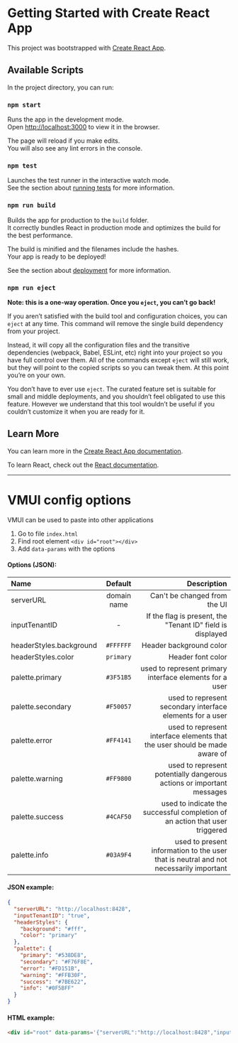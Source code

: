 # Getting Started with Create React App

This project was bootstrapped with [Create React App](https://github.com/facebook/create-react-app).

## Available Scripts

In the project directory, you can run:

### `npm start`

Runs the app in the development mode.\
Open [http://localhost:3000](http://localhost:3000) to view it in the browser.

The page will reload if you make edits.\
You will also see any lint errors in the console.

### `npm test`

Launches the test runner in the interactive watch mode.\
See the section about [running tests](https://facebook.github.io/create-react-app/docs/running-tests) for more information.

### `npm run build`

Builds the app for production to the `build` folder.\
It correctly bundles React in production mode and optimizes the build for the best performance.

The build is minified and the filenames include the hashes.\
Your app is ready to be deployed!

See the section about [deployment](https://facebook.github.io/create-react-app/docs/deployment) for more information.

### `npm run eject`

**Note: this is a one-way operation. Once you `eject`, you can’t go back!**

If you aren’t satisfied with the build tool and configuration choices, you can `eject` at any time. This command will remove the single build dependency from your project.

Instead, it will copy all the configuration files and the transitive dependencies (webpack, Babel, ESLint, etc) right into your project so you have full control over them. All of the commands except `eject` will still work, but they will point to the copied scripts so you can tweak them. At this point you’re on your own.

You don’t have to ever use `eject`. The curated feature set is suitable for small and middle deployments, and you shouldn’t feel obligated to use this feature. However we understand that this tool wouldn’t be useful if you couldn’t customize it when you are ready for it.

## Learn More

You can learn more in the [Create React App documentation](https://facebook.github.io/create-react-app/docs/getting-started).

To learn React, check out the [React documentation](https://reactjs.org/).

---

# VMUI config options
VMUI can be used to paste into other applications

1. Go to file `index.html`
2. Find root element `<div id="root"></div>`
3. Add `data-params` with the options

#### Options (JSON):

| Name                    |    Default    |                                                                           Description |
|:------------------------|:-------------:|--------------------------------------------------------------------------------------:|
| serverURL               |  domain name  |                                                          Can't be changed from the UI |
| inputTenantID           |       -       |                            If the flag is present, the "Tenant ID" field is displayed |
| headerStyles.background |   `#FFFFFF`   |                                                               Header background color |
| headerStyles.color      |   `primary`   |                                                                     Header font color |
| palette.primary         |   `#3F51B5`   |                               used to represent primary interface elements for a user |
| palette.secondary       |   `#F50057`   |                             used to represent secondary interface elements for a user |
| palette.error           |   `#FF4141`   |            used to represent interface elements that the user should be made aware of |
| palette.warning         |   `#FF9800`   |                 used to represent potentially dangerous actions or important messages |
| palette.success         |   `#4CAF50`   |           used to indicate the successful completion of an action that user triggered |
| palette.info            |   `#03A9F4`   | used to present information to the user that is neutral and not necessarily important |

#### JSON example:
```json
{
  "serverURL": "http://localhost:8428",
  "inputTenantID": "true",
  "headerStyles": {
    "background": "#fff",
    "color": "primary"
  },
  "palette": {
    "primary": "#538DE8",
    "secondary": "#F76F8E",
    "error": "#FD151B",
    "warning": "#FFB30F",
    "success": "#7BE622",
    "info": "#0F5BFF"
  }
}
```


#### HTML example:
```html
<div id="root" data-params='{"serverURL":"http://localhost:8428","inputTenantID":"true","headerStyles":{"background":"#fff","color":"primary"},"palette":{"primary":"#538DE8","secondary":"#F76F8E","error":"#FD151B","warning":"#FFB30F","success":"#7BE622","info":"#0F5BFF"}}'></div>
```






